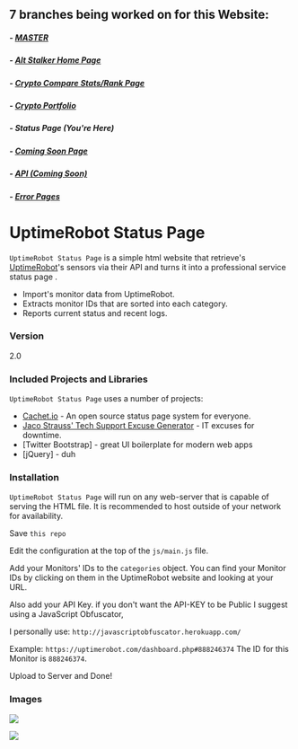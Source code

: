 ## 7 branches being worked on for this Website:

##### - [MASTER](https://github.com/MSFTserver/AltStalker)

##### - [Alt Stalker Home Page](https://github.com/MSFTserver/AltStalker/tree/AltStalker-Home)

##### - [Crypto Compare Stats/Rank Page](https://github.com/MSFTserver/AltStalker/tree/CryptoCompareStats)

##### - [Crypto Portfolio](https://github.com/MSFTserver/AltStalker/tree/Portfolio)

##### - **Status Page *(You're Here)***

##### - [Coming Soon Page](https://github.com/MSFTserver/AltStalker/tree/coming-soon)

##### - [API *(Coming Soon)*](https://github.com/MSFTserver/AltStalker/tree/API)

##### - [Error Pages](https://github.com/MSFTserver/AltStalker/tree/error-pages)

# UptimeRobot Status Page

`UptimeRobot Status Page` is a simple html website that retrieve's [UptimeRobot](https://www.uptimerobot.com "Uptime Robot's Homepage")'s sensors via their API and turns it into a professional service status page .

  - Import's monitor data from UptimeRobot.
  - Extracts monitor IDs that are sorted into each category.
  - Reports current status and recent logs.

### Version
2.0

### Included Projects and Libraries

`UptimeRobot Status Page` uses a number of projects:

* [Cachet.io](https://github.com/CachetHQ/Cachet) - An open source status page system for everyone.
* [Jaco Strauss' Tech Support Excuse Generator](http://www.strauss.za.com/sla/support.asp) - IT excuses for downtime.
* [Twitter Bootstrap] - great UI boilerplate for modern web apps
* [jQuery] - duh

### Installation

`UptimeRobot Status Page` will run on any web-server that is capable of serving the HTML file. It is recommended to host outside of your network for availability.

Save `this repo`

Edit the configuration at the top of the `js/main.js` file.

Add your Monitors' IDs to the `categories` object. You can find your Monitor IDs by clicking on them in the UptimeRobot website and looking at your URL.

Also add your API Key. if you don't want the API-KEY to be Public I suggest using a JavaScript Obfuscator,

I personally use: `http://javascriptobfuscator.herokuapp.com/`

Example: `https://uptimerobot.com/dashboard.php#888246374` The ID for this Monitor is `888246374`.

Upload to Server and Done!


### Images

![](https://cloud.githubusercontent.com/assets/8865327/16458877/c490ebd2-3dee-11e6-956f-871d57679b7c.PNG)

![](https://cloud.githubusercontent.com/assets/8865327/16458880/ca751744-3dee-11e6-8ed9-1940763880c0.PNG)
